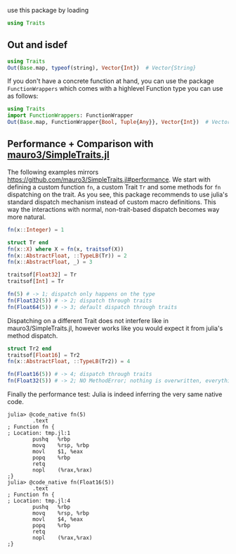 
use this package by loading
```julia
using Traits
```

Out and isdef
-------------

```julia
using Traits
Out(Base.map, typeof(string), Vector{Int})  # Vector{String}
```

If you don't have a concrete function at hand, you can use the package ``FunctionWrappers`` which comes with a highlevel Function type you can use as follows:
```julia
using Traits
import FunctionWrappers: FunctionWrapper
Out(Base.map, FunctionWrapper{Bool, Tuple{Any}}, Vector{Int})  # Vector{Bool}
```


Performance + Comparison with [mauro3/SimpleTraits.jl](https://github.com/mauro3/SimpleTraits.jl)
-----------------------------------------------------------

The following examples mirrors  https://github.com/mauro3/SimpleTraits.jl#performance.
We start with defining a custom function ``fn``, a custom Trait ``Tr`` and some methods for ``fn`` dispatching on the trait.
As you see, this package recommends to use julia's standard dispatch mechanism instead of custom macro definitions. This way the interactions with normal, non-trait-based dispatch becomes way more natural.
```julia
fn(x::Integer) = 1

struct Tr end
fn(x::X) where X = fn(x, traitsof(X))
fn(x::AbstractFloat, ::TypeLB(Tr)) = 2
fn(x::AbstractFloat, _) = 3

traitsof[Float32] = Tr
traitsof[Int] = Tr

fn(5) # -> 1; dispatch only happens on the type
fn(Float32(5)) # -> 2; dispatch through traits
fn(Float64(5)) # -> 3; default dispatch through traits
```
Dispatching on a different Trait does not interfere like in mauro3/SimpleTraits.jl, however works like you would expect it from julia's method dispatch.
```julia
struct Tr2 end
traitsof[Float16] = Tr2
fn(x::AbstractFloat, ::TypeLB(Tr2)) = 4

fn(Float16(5)) # -> 4; dispatch through traits
fn(Float32(5)) # -> 2; NO MethodError; nothing is overwritten, everything works like you would hope for
```
Finally the performance test: Julia is indeed inferring the very same native code.
```julia-repl
julia> @code_native fn(5)
        .text
; Function fn {
; Location: tmp.jl:1
        pushq   %rbp
        movq    %rsp, %rbp
        movl    $1, %eax
        popq    %rbp
        retq
        nopl    (%rax,%rax)
;}
julia> @code_native fn(Float16(5))
        .text
; Function fn {
; Location: tmp.jl:4
        pushq   %rbp
        movq    %rsp, %rbp
        movl    $4, %eax
        popq    %rbp
        retq
        nopl    (%rax,%rax)
;}
```

